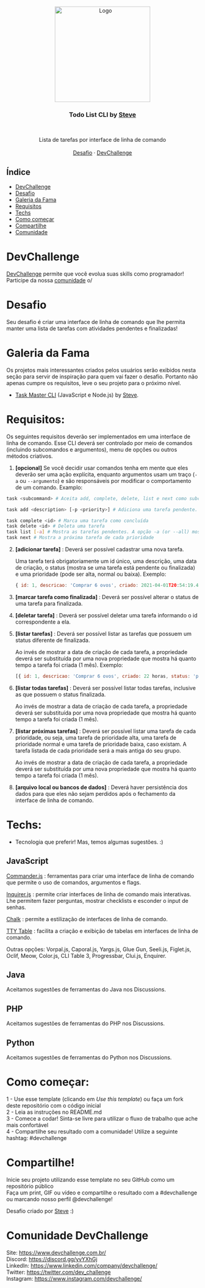 <br />
<p align="center">
    <img src="https://res.cloudinary.com/dmct8cfu9/image/upload/v1620183656/carbon_todolist-cli.png" alt="Logo" width="250">

  <h3 align="center">Todo List CLI by <a href="https://github.com/stevescruz">Steve</a></h3>
 <br />
  <p align="center">
     Lista de tarefas por interface de linha de comando
       <br />
    <br />
    <a href="https://www.devchallenge.com.br/challenges/607785ac40398e001f6046c6/details">Desafio</a>
    ·
    <a href="https://www.devchallenge.com.br/">DevChallenge</a>
  </p>
</p>

## Índice

* [DevChallenge](#devchallenge) 
* [Desafio](#desafio)
* [Galeria da Fama](#galeria-da-fama)
* [Requisitos](#requisitos)
* [Techs](#techs)
* [Como começar](#como-começar)
* [Compartilhe](#compartilhe)
* [Comunidade](#comunidade-devchallenge)

# DevChallenge
<a href="https://devchallenge.now.sh/"> DevChallenge</a> permite que você evolua suas skills como programador! Participe da nossa <a href="https://discord.gg/yvYXhGj">comunidade</a> o/

# Desafio
Seu desafio é criar uma interface de linha de comando que lhe permita manter uma lista de tarefas com atividades pendentes e finalizadas!

# Galeria da Fama
Os projetos mais interessantes criados pelos usuários serão exibidos nesta seção para servir de inspiração para quem vai fazer o desafio. Portanto não apenas cumpre os requisitos, leve o seu projeto para o próximo nível.

- [Task Master CLI](https://github.com/stevescruz/task-master) (JavaScript e Node.js) by [Steve](https://github.com/stevescruz).

# Requisitos:
Os seguintes requisitos deverão ser implementados em uma interface de linha de comando. Esse CLI deverá ser controlado por meio de comandos (incluindo subcomandos e argumentos), menu de opções ou outros métodos criativos.
1. **[opcional]** Se você decidir usar comandos tenha em mente que eles deverão ser uma ação explícita, enquanto argumentos usam um traço (`-a` ou `--argumento`) e são responsáveis por modificar o comportamento de um comando. Examplo:

```bash
task <subcommand> # Aceita add, complete, delete, list e next como subcomandos

task add <description> [-p <priority>] # Adiciona uma tarefa pendente. Pode definir a prioridade da tarefa como baixa, normal ou alta com a opção -p (or --priority)

task complete <id> # Marca uma tarefa como concluída
task delete <id> # Deleta uma tarefa
task list [-a] # Mostra as tarefas pendentes. A opção -a (or --all) mostra todas as tarefas (pendentes e concluídas)
task next # Mostra a próxima tarefa de cada prioridade
```
2. **[adicionar tarefa]** : Deverá ser possível cadastrar uma nova tarefa.

    Uma tarefa terá obrigatoriamente um id único, uma descrição, uma data de criação, o status (mostra se uma tarefa está pendente ou finalizada) e uma prioridade (pode ser alta, normal ou baixa). Exemplo:
    
    ```js
    { id: 1, descricao: 'Comprar 6 ovos', criado: 2021-04-01T20:54:19.410Z, status: 'pendente', prioridade: 'alta' };
    ```
3. **[marcar tarefa como finalizada]** : Deverá ser possível alterar o status de uma tarefa para finalizada.
4. **[deletar tarefa]** : Deverá ser possível deletar uma tarefa informando o id correspondente a ela.
5. **[listar tarefas]** : Deverá ser possível listar as tarefas que possuem um status diferente de finalizada.
    
    Ao invés de mostrar a data de criação de cada tarefa, a propriedade deverá ser substituída por uma nova propriedade que mostra há quanto tempo a tarefa foi criada (1 mês). Exemplo:

    ```js
    [{ id: 1, descricao: 'Comprar 6 ovos', criado: 22 horas, status: 'pendente', prioridade: 'alta' }]
    ```
6. **[listar todas tarefas]** : Deverá ser possível listar todas tarefas, inclusive as que possuem o status finalizada.
    
    Ao invés de mostrar a data de criação de cada tarefa, a propriedade deverá ser substituída por uma nova propriedade que mostra há quanto tempo a tarefa foi criada (1 mês).
7. **[listar próximas tarefas]** : Deverá ser possível listar uma tarefa de cada prioridade, ou seja, uma tarefa de prioridade alta, uma tarefa de prioridade normal e uma tarefa de prioridade baixa, caso existam. A tarefa listada de cada prioridade será a mais antiga do seu grupo.

    Ao invés de mostrar a data de criação de cada tarefa, a propriedade deverá ser substituída por uma nova propriedade que mostra há quanto tempo a tarefa foi criada (1 mês).
8. **[arquivo local ou bancos de dados]** : Deverá haver persistência dos dados para que eles não sejam perdidos após o fechamento da interface de linha de comando.

# Techs: 
- Tecnologia que preferir! Mas, temos algumas sugestões. :)

## JavaScript

[Commander.js](https://github.com/tj/commander.js/) : ferramentas para criar uma interface de linha de comando que permite o uso de comandos, argumentos e flags.

[Inquirer.js](https://github.com/SBoudrias/Inquirer.js/) : permite criar interfaces de linha de comando mais interativas. Lhe permitem fazer perguntas, mostrar checklists e esconder o input de senhas.

[Chalk](https://github.com/chalk/chalk) : permite a estilização de interfaces de linha de comando.

[TTY Table](https://github.com/tecfu/tty-table) : facilita a criação e exibição de tabelas em interfaces de linha de comando.

Outras opções: Vorpal.js, Caporal.js, Yargs.js, Glue Gun, Seeli.js, Figlet.js, Oclif, Meow, Color.js, CLI Table 3, Progressbar, Clui.js, Enquirer.

## Java

Aceitamos sugestões de ferramentas do Java nos Discussions.

## PHP

Aceitamos sugestões de ferramentas do PHP nos Discussions.

## Python

Aceitamos sugestões de ferramentas do Python nos Discussions.

# Como começar:
1 - Use esse template (clicando em *Use this template*) ou faça um fork deste repositório com o código inicial<br>
2 - Leia as instruções no README.md<br>
3 - Comece a codar! Sinta-se livre para utilizar o fluxo de trabalho que ache mais confortável<br>
4 - Compartilhe seu resultado com a comunidade! Utilize a seguinte hashtag: #devchallenge

# Compartilhe!
Inicie seu projeto utilizando esse template no seu GitHub como um repositório público<br>
Faça um print, GIF ou vídeo e compartilhe o resultado com a #devchallenge ou marcando nosso perfil @devchallenge!<br>

Desafio criado por <a href="https://www.linkedin.com/in/stevescruz/">Steve</a> :)

# Comunidade DevChallenge
Site: https://www.devchallenge.com.br/ <br>
Discord: https://discord.gg/yvYXhGj <br>
LinkedIn: https://www.linkedin.com/company/devchallenge/<br>
Twitter: https://twitter.com/dev_challenge<br>
Instagram: https://www.instagram.com/devchallenge/<br>